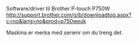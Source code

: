 

Software/driver til Brother P-touch P750W
http://support.brother.com/g/b/downloadtop.aspx?c=no&lang=no&prod=p750weuk

Maskina er merka med serienr om du treng det.

